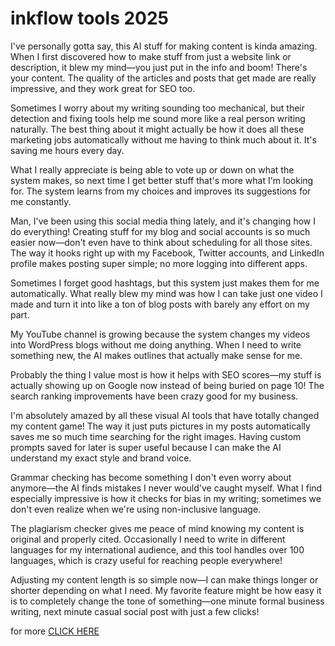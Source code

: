 # inkflow tools 2025

I've personally gotta say, this AI stuff for making content is kinda amazing. When I first discovered how to make stuff from just a website link or description, it blew my mind—you just put in the info and boom! There's your content. The quality of the articles and posts that get made are really impressive, and they work great for SEO too.

Sometimes I worry about my writing sounding too mechanical, but their detection and fixing tools help me sound more like a real person writing naturally. The best thing about it might actually be how it does all these marketing jobs automatically without me having to think much about it. It's saving me hours every day.

What I really appreciate is being able to vote up or down on what the system makes, so next time I get better stuff that's more what I'm looking for. The system learns from my choices and improves its suggestions for me constantly.

Man, I've been using this social media thing lately, and it's changing how I do everything! Creating stuff for my blog and social accounts is so much easier now—don't even have to think about scheduling for all those sites. The way it hooks right up with my Facebook, Twitter accounts, and LinkedIn profile makes posting super simple; no more logging into different apps.

Sometimes I forget good hashtags, but this system just makes them for me automatically. What really blew my mind was how I can take just one video I made and turn it into like a ton of blog posts with barely any effort on my part.

My YouTube channel is growing because the system changes my videos into WordPress blogs without me doing anything. When I need to write something new, the AI makes outlines that actually make sense for me.

Probably the thing I value most is how it helps with SEO scores—my stuff is actually showing up on Google now instead of being buried on page 10! The search ranking improvements have been crazy good for my business.

I'm absolutely amazed by all these visual AI tools that have totally changed my content game! The way it just puts pictures in my posts automatically saves me so much time searching for the right images. Having custom prompts saved for later is super useful because I can make the AI understand my exact style and brand voice.

Grammar checking has become something I don't even worry about anymore—the AI finds mistakes I never would've caught myself. What I find especially impressive is how it checks for bias in my writing; sometimes we don't even realize when we're using non-inclusive language.

The plagiarism checker gives me peace of mind knowing my content is original and properly cited. Occasionally I need to write in different languages for my international audience, and this tool handles over 100 languages, which is crazy useful for reaching people everywhere!

Adjusting my content length is so simple now—I can make things longer or shorter depending on what I need. My favorite feature might be how easy it is to completely change the tone of something—one minute formal business writing, next minute casual social post with just a few clicks!

for more [CLICK HERE](https://sites.google.com/view/ai-software-001/accueil)
